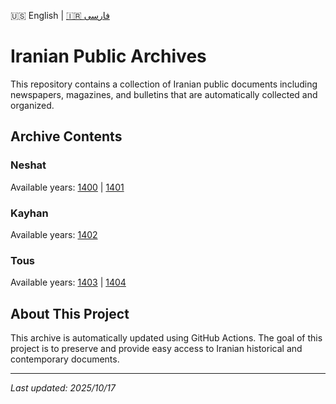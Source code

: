 🇺🇸 English | [🇮🇷 فارسی](README.md)

# Iranian Public Archives

This repository contains a collection of Iranian public documents including newspapers, magazines, and bulletins that are automatically collected and organized.

## Archive Contents

### Neshat

Available years: [1400](old-newspaper/neshat/1400) | [1401](old-newspaper/neshat/1401)

### Kayhan

Available years: [1402](old-newspaper/kayhan/1402)

### Tous

Available years: [1403](old-newspaper/tous/1403) | [1404](old-newspaper/tous/1404)

## About This Project

This archive is automatically updated using GitHub Actions. The goal of this project is to preserve and provide easy access to Iranian historical and contemporary documents.

---
*Last updated: 2025/10/17*
